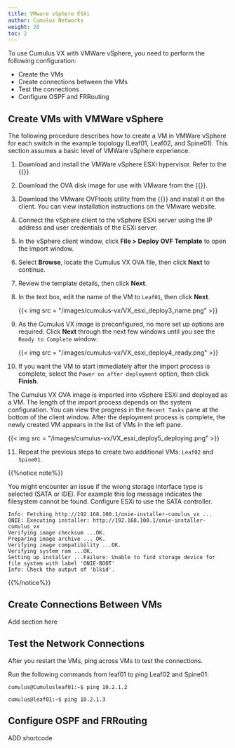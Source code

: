 ```yaml
---
title: VMware vSphere ESXi
author: Cumulus Networks
weight: 20
toc: 2
---
```


To use Cumulus VX with VMWare vSphere, you need to perform the following configuration:

- Create the VMs
- Create connections between the VMs
- Test the connections
- Configure OSPF and FRRouting

## Create VMs with VMWare vSphere

The following procedure describes how to create a VM in VMWare vSphere for each switch in the example topology (Leaf01, Leaf02, and Spine01). This section assumes a basic level of VMWare vSphere experience.

1. Download and install the VMWare vSphere ESXi hypervisor. Refer to the {{<exlink url="http://www.vmware.com/products/vsphere.html" text="VMWare vSphere documentation">}}.

2. Download the OVA disk image for use with VMware from the {{<exlink url="https://cumulusnetworks.com/products/cumulus-vx/download/" text="Cumulus Networks website">}}.

3. Download the VMware OVFtools utility from the {{<exlink url="https://my.vmware.com/web/vmware/details?productId=352&downloadGroup=OVFTOOL350" text="VMware downloads page">}} and install it on the client. You can view installation instructions on the VMware website.

4. Connect the vSphere client to the vSphere ESXi server using the IP address and user credentials of the ESXi server.

5. In the vSphere client window, click **File > Deploy OVF Template** to open the import window.

6. Select **Browse**, locate the Cumulus VX OVA file, then click **Next** to continue.

7. Review the template details, then click **Next**.

8. In the text box, edit the name of the VM to `Leaf01`, then click **Next**.

    {{< img src = "/images/cumulus-vx/VX_esxi_deploy3_name.png" >}}

9. As the Cumulus VX image is preconfigured, no more set up options are required. Click **Next** through the next few windows until you see the `Ready to Complete` window:

    {{< img src = "/images/cumulus-vx/VX_esxi_deploy4_ready.png" >}}

10. If you want the VM to start immediately after the import process is complete, select the `Power on after deployment` option, then click **Finish**.

   The Cumulus VX OVA image is imported into vSphere ESXi and deployed as a VM. The length of the import process depends on the system configuration. You can view the progress in the `Recent Tasks` pane at the bottom of the client window. After the deployment process is complete, the newly created VM appears in the list of VMs in the left pane.

   {{< img src = "/images/cumulus-vx/VX_esxi_deploy5_deploying.png" >}}

11. Repeat the previous steps to create two additional VMs: `Leaf02` and `Spine01`.

{{%notice note%}}

You might encounter an issue if the wrong storage interface type is selected (SATA or IDE). For example this log message indicates the filesystem cannot be found. Configure ESXi to use the SATA controller.

```
Info: Fetching http://192.168.100.1/onie-installer-cumulus_vx ...
ONIE: Executing installer: http://192.168.100.1/onie-installer-cumulus_vx
Verifying image checksum ...OK.
Preparing image archive ... OK.
Verifying image compatibility ...OK.
Verifying system ram ...OK.
Setting up installer ...Failure: Unable to find storage device for file system with label 'ONIE-BOOT'
Info: Check the output of 'blkid'.
```

{{%/notice%}}

## Create Connections Between VMs

Add section here

## Test the Network Connections

After you restart the VMs, ping across VMs to test the connections.

Run the following commands from leaf01 to ping Leaf02 and Spine01:

```
cumulus@Cumulusleaf01:~$ ping 10.2.1.2

cumulus@leaf01:~$ ping 10.2.1.3
```

## Configure OSPF and FRRouting

   ADD shortcode
